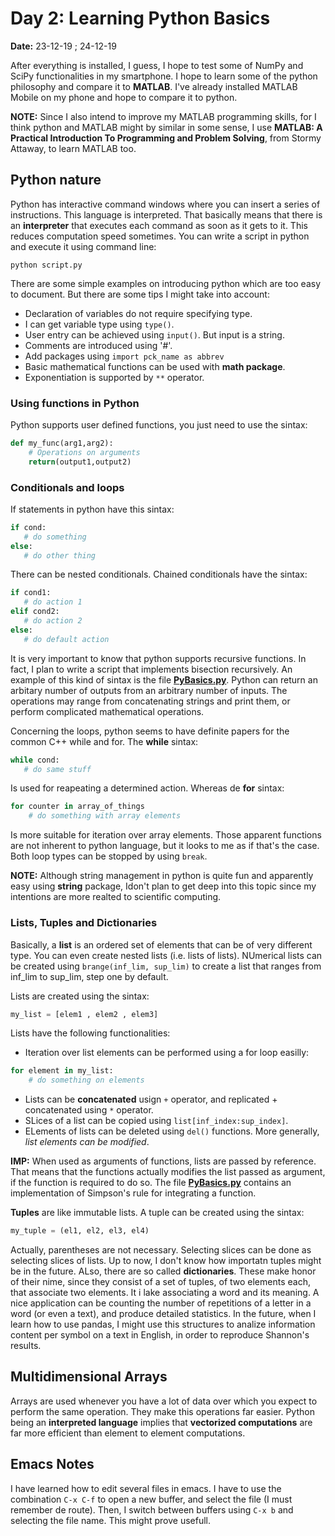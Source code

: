 # Day 2: Learning Python Basics

**Date:** 23-12-19 ; 24-12-19

After everything is installed, I guess, I hope to test some of NumPy and SciPy functionalities in my smartphone. I hope to learn some of the python philosophy and compare it to **MATLAB**. I've already installed MATLAB Mobile on my phone and hope to compare it to python.

**NOTE:** Since I also intend to improve my MATLAB programming skills, for I think python and MATLAB might by similar in some sense, I use **MATLAB: A Practical Introduction To Programming and Problem Solving**, from Stormy Attaway, to learn MATLAB too.

## Python nature

Python has interactive command windows where you can insert a series of instructions. This language is interpreted. That basically means that there is an **interpreter** that executes each command as soon as it gets to it. This reduces computation speed sometimes. You can write a script in python and execute it using command line:

```
python script.py
```

There are some simple examples on introducing python which are too easy to document. But there are some tips I might take into account:

* Declaration of variables do not require specifying type.
* I can get variable type using ```type()```.
* User entry can be achieved using ```input()```. But input is a string.
* Comments are introduced using '#'.
* Add packages using ```import pck_name as abbrev```
* Basic mathematical functions can be used with **math package**.
* Exponentiation is supported by ```**``` operator.

### Using functions in Python

Python supports user defined functions, you just need to use the sintax:

```python
def my_func(arg1,arg2):
    # Operations on arguments
    return(output1,output2)
```

### Conditionals and loops

If statements in python have this sintax:

```python
if cond:
   # do something
else:
   # do other thing
```

There can be nested conditionals. Chained conditionals have the sintax:

```python
if cond1:
   # do action 1
elif cond2:
   # do action 2
else:
   # do default action
```

It is very important to know that python supports recursive functions. In fact, I plan to write a script that implements bisection recursively. An example of this kind of sintax is the file [**PyBasics.py**](https://github.com/DiegoHerrera262/PyLearning/blob/master/codes/PyBasics.py). Python can return an arbitary number of outputs from an arbitrary number of inputs. The operations may range from concatenating strings and print them, or perform complicated mathematical operations.

Concerning the loops, python seems to have definite papers for the common C++ while and for. The **while** sintax:

```python
while cond:
   # do same stuff
```

Is used for reapeating a determined action. Whereas de **for** sintax:

```python
for counter in array_of_things
    # do something with array elements
```

Is more suitable for iteration over array elements. Those apparent functions are not inherent to python language, but it looks to me as if that's the case. Both loop types can be stopped by using ```break```.

**NOTE:** Although string management in python is quite fun and apparently easy using **string** package, Idon't plan to get deep into this topic since my intentions are more realted to scientific computing.

### Lists, Tuples and Dictionaries

Basically, a **list** is an ordered set of elements that can be of very different type. You can even create nested lists (i.e. lists of lists). NUmerical lists can be created using ```brange(inf_lim, sup_lim)``` to create a list that ranges from inf_lim to sup_lim, step one by default.

Lists are created using the sintax:

```python
my_list = [elem1 , elem2 , elem3]
```

Lists have the following functionalities:

* Iteration over list elements can be performed using a for loop easilly:

```python
for element in my_list:
    # do something on elements
```

* Lists can be **concatenated** usign ```+``` operator, and replicated + concatenated using ```*``` operator.
* SLices of a list can be copied using ```list[inf_index:sup_index]```.
* ELements of lists can be deleted using ```del()``` functions. More generally, *list elements can be modified*.

**IMP:** When used as arguments of functions, lists are passed by reference. That means that the functions actually modifies the list passed as argument, if the function is required to do so. The file [**PyBasics.py**](https://github.com/DiegoHerrera262/PyLearning/blob/master/codes/PyBasics.py) contains an implementation of Simpson's rule for integrating a function.

**Tuples** are like immutable lists. A tuple can be created using the sintax:

```python
my_tuple = (el1, el2, el3, el4)
```

Actually, parentheses are not necessary. Selecting slices can be done as selecting slices of lists. Up to now, I don't know how importatn tuples might be in the future. ALso, there are so called **dictionaries**. These make honor of their nime, since they consist of a set of tuples, of two elements each, that associate two elements. It i lake associating a word and its meaning. A nice application can be counting the number of repetitions of a letter in a word (or even a text), and produce detailed statistics. In the future, when I learn how to use pandas, I might use this structures to analize information content per symbol on a text in English, in order to reproduce Shannon's results.  
 
## Multidimensional Arrays

Arrays are used whenever you have a lot of data over which you expect to perform the same operation. They make this operations far easier. Python being an **interpreted language** implies that **vectorized computations** are far more efficient than element to element computations.


## Emacs Notes

I have learned how to edit several files in emacs. I have to use the combination ```C-x C-f``` to open a new buffer, and select the file (I must remember de route). Then, I switch between buffers using ```C-x b``` and selecting the file name. This might prove usefull.